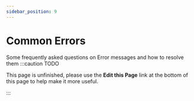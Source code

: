 ```yaml
---
sidebar_position: 9
---
```


Common Errors
=============
Some frequently asked questions on Error messages and how to resolve them
:::caution TODO

This page is unfinished, please use the **Edit this Page** link at the bottom of this page to help make it more useful.

:::
